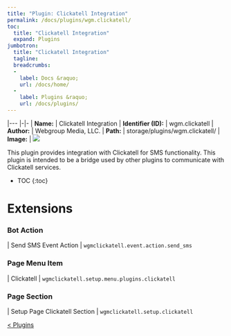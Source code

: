 ```yaml
---
title: "Plugin: Clickatell Integration"
permalink: /docs/plugins/wgm.clickatell/
toc:
  title: "Clickatell Integration"
  expand: Plugins
jumbotron:
  title: "Clickatell Integration"
  tagline: 
  breadcrumbs:
  -
    label: Docs &raquo;
    url: /docs/home/
  -
    label: Plugins &raquo;
    url: /docs/plugins/
---
```


|---
|-|-
| **Name:** | Clickatell Integration
| **Identifier (ID):** | wgm.clickatell
| **Author:** | Webgroup Media, LLC.
| **Path:** | storage/plugins/wgm.clickatell/
| **Image:** | <img src="/assets/images/plugins/wgm.clickatell.png" class="screenshot">

This plugin provides integration with Clickatell for SMS functionality.  This plugin is intended to be a bridge used by other plugins to communicate with Clickatell services.

* TOC
{:toc}

# Extensions

### Bot Action

| Send SMS Event Action | `wgmclickatell.event.action.send_sms`


### Page Menu Item

| Clickatell | `wgmclickatell.setup.menu.plugins.clickatell`


### Page Section

| Setup Page Clickatell Section | `wgmclickatell.setup.clickatell`


<div class="section-nav">
	<div class="left">
		<a href="/docs/plugins/#plugins" class="prev">&lt; Plugins</a>
	</div>
	<div class="right align-right">
	</div>
</div>
<div class="clear"></div>